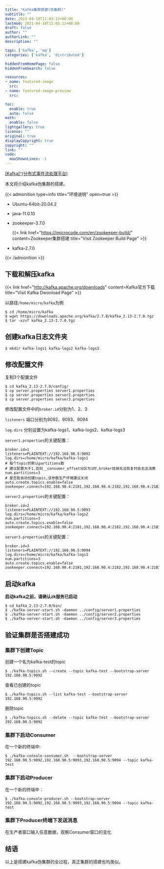 ```yaml
---
title: "Kafka集群搭建(伪集群)"
subtitle: ""
date: 2021-04-10T11:03:12+08:00
lastmod: 2021-04-10T11:03:12+08:00
draft: false
author: ""
authorLink: ""
description: ""

tags: ['kafka', 'mq']
categories: ['kafka', 'distributed']

hiddenFromHomePage: false
hiddenFromSearch: false

resources:
- name: featured-image
  src: 
- name: featured-image-preview
  src: 

toc:
  enable: true
  auto: false
math:
  enable: false
lightgallery: true
license: ""
original: true
displayCopyright: true
copyright: ""
link: ""
code:
  maxShownLines: -1
---
```


[[Kafka]^(分布式事件流处理平台)](https://kafka.apache.org)

本文将介绍kafka伪集群的搭建。

<!--more-->

{{< admonition type=info title="环境说明" open=true >}}

- Ubuntu-64bit-20.04.2

- java-11.0.10

- zookeeper-3.7.0

  {{< link href="https://imicrocode.com/en/zookeeper-build/" content=Zookeeper集群搭建  title="Visit Zookeeper Build Page" >}} 

- kafka-2.7.0

{{< /admonition >}}

## 下载和解压kafka

{{< link href="http://kafka.apache.org/downloads" content=Kafka官方下载  title="Visit Kafka Dwonload Page" >}} 

以路径`/home/micro/kafka`为例

```shell
$ cd /home/micro/kafka
$ wget https://downloads.apache.org/kafka/2.7.0/kafka_2.13-2.7.0.tgz
$ tar -xzvf kafka_2.13-2.7.0.tgz
```

## 创建kafka日志文件夹

```shell
$ mkdir kafka-logs1 kafka-logs2 kafka-logs3
```

## 修改配置文件

复制3个配置文件

```shell
$ cd kafka_2.13-2.7.0/config/
$ cp server.properties server1.properties
$ cp server.properties server2.properties
$ cp server.properties server3.properties
```

修改配置文件中的`broker.id`分别为1、2、3

`listeners` 端口分别为9092、9093、9094

`log.dirs` 分别设置为kafka-logs1、kafka-logs2、kafka-logs3



`server1.properties`的关键配置：

```properties
broker.id=1
listeners=PLAINTEXT://192.168.90.5:9092
log.dirs=/home/micro/kafka/kafka-logs1
# 每个topic的默认partitions数
# 建议配置大于1,否则__consumer_offset分区为1时,broker挂掉无法恢复时会无法消费
num.partitions=3
# 是否能自动创建topic,该参数生产环境建议关闭
auto.create.topics.enable=false
zookeeper.connect=192.168.90.4:2181,192.168.90.4:2182,192.168.90.4:2183
```

`server2.properties`的关键配置：

```properties
broker.id=2
listeners=PLAINTEXT://192.168.90.5:9093
log.dirs=/home/micro/kafka/kafka-logs2
num.partitions=3
auto.create.topics.enable=false
zookeeper.connect=192.168.90.4:2181,192.168.90.4:2182,192.168.90.4:2183
```

`server3.properties`的关键配置：

```properties
broker.id=3
listeners=PLAINTEXT://192.168.90.5:9094
log.dirs=/home/micro/kafka/kafka-logs3
num.partitions=3
auto.create.topics.enable=false
zookeeper.connect=192.168.90.4:2181,192.168.90.4:2182,192.168.90.4:2183
```

## 启动kafka

**启动kafka之前，请确认zk服务已启动**

```shell
$ cd kafka_2.13-2.7.0/bin/
$ ./kafka-server-start.sh -daemon ../config/server1.properties
$ ./kafka-server-start.sh -daemon ../config/server2.properties
$ ./kafka-server-start.sh -daemon ../config/server3.properties
```

## 验证集群是否搭建成功

### 集群下创建Topic

创建一个名为kafka-test的topic

```shell
$ ./kafka-topics.sh --create --topic kafka-test --bootstrap-server 192.168.90.5:9092
```

查看已创建的topic

```shell
$ ./kafka-topics.sh --list kafka-test --bootstrap-server 192.168.90.5:9092
```

删除topic

```shell
$ ./kafka-topics.sh --delete --topic kafka-test --bootstrap-server 192.168.90.5:9092
```



### 集群下启动Consumer

在一个新的终端中:

```shell
$ ./kafka-console-consumer.sh  --bootstrap-server 192.168.90.5:9092,192.168.90.5:9093,192.168.90.5:9094 --topic kafka-test
```

### 集群下启动Producer

在一个新的终端中：

```shell
$ ./kafka-console-producer.sh --bootstrap-server 192.168.90.5:9092,192.168.90.5:9093,192.168.90.5:9094 --topic kafka-test
```

### 集群下Producer终端下发送消息

在生产者窗口输入任意数据，观察Consumer窗口的变化

## 结语

以上是搭建kafka伪集群的全过程，真正集群的搭建也均类似。